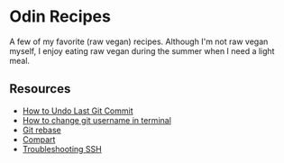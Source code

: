 # Odin Recipes
A few of my favorite (raw vegan) recipes. Although I'm not raw vegan myself, I enjoy eating raw vegan during the summer
when I need a light meal.

## Resources 
- [How to Undo Last Git Commit](https://devconnected.com/how-to-undo-last-git-commit/)
- [How to change git username in terminal](https://stackoverflow.com/questions/22844806/how-to-change-my-git-username-in-terminal)
- [Git rebase](https://git-scm.com/docs/git-rebase)
- [Compart](https://www.compart.com/en/unicode) 
- [Troubleshooting SSH](https://docs.github.com/en/authentication/troubleshooting-ssh)
